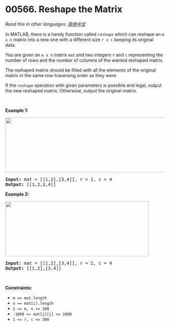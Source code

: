# 00566. Reshape the Matrix

  _Read this in other languages:_
    [_简体中文_](README.zh-CN.md)

<p>In MATLAB, there is a handy function called <code>reshape</code> which can reshape an <code>m x n</code> matrix into a new one with a different size <code>r x c</code> keeping its original data.</p>

<p>You are given an <code>m x n</code> matrix <code>mat</code> and two integers <code>r</code> and <code>c</code> representing the number of rows and the number of columns of the wanted reshaped matrix.</p>

<p>The reshaped matrix should be filled with all the elements of the original matrix in the same row-traversing order as they were.</p>

<p>If the <code>reshape</code> operation with given parameters is possible and legal, output the new reshaped matrix; Otherwise, output the original matrix.</p>

<p>&nbsp;</p>
<p><strong>Example 1:</strong></p>
<img alt="" src="https://assets.leetcode.com/uploads/2021/04/24/reshape1-grid.jpg" style="width: 613px; height: 173px;" />
<pre>
<strong>Input:</strong> mat = [[1,2],[3,4]], r = 1, c = 4
<strong>Output:</strong> [[1,2,3,4]]
</pre>

<p><strong>Example 2:</strong></p>
<img alt="" src="https://assets.leetcode.com/uploads/2021/04/24/reshape2-grid.jpg" style="width: 453px; height: 173px;" />
<pre>
<strong>Input:</strong> mat = [[1,2],[3,4]], r = 2, c = 4
<strong>Output:</strong> [[1,2],[3,4]]
</pre>

<p>&nbsp;</p>
<p><strong>Constraints:</strong></p>

<ul>
	<li><code>m == mat.length</code></li>
	<li><code>n == mat[i].length</code></li>
	<li><code>1 &lt;= m, n &lt;= 100</code></li>
	<li><code>-1000 &lt;= mat[i][j] &lt;= 1000</code></li>
	<li><code>1 &lt;= r, c &lt;= 300</code></li>
</ul>
